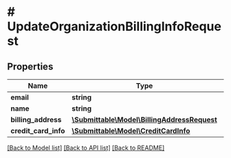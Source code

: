 # # UpdateOrganizationBillingInfoRequest

## Properties

Name | Type | Description | Notes
------------ | ------------- | ------------- | -------------
**email** | **string** |  |
**name** | **string** |  |
**billing_address** | [**\Submittable\Model\BillingAddressRequest**](BillingAddressRequest.md) |  | [optional]
**credit_card_info** | [**\Submittable\Model\CreditCardInfo**](CreditCardInfo.md) |  | [optional]

[[Back to Model list]](../../README.md#models) [[Back to API list]](../../README.md#endpoints) [[Back to README]](../../README.md)
